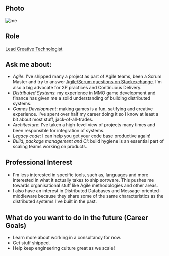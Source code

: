 
## Photo
![me](https://s.gravatar.com/avatar/1b3c4b3e732c7c0f59d85c24c90b277b)
## Role
[Lead Creative Technologist](/great-people/hiring-great-talent/creative-technologist)

## Ask me about:
- *Agile*: I've shipped many a project as part of Agile teams, been a Scrum Master and try to answer [Agile/Scrum questions on Stackexchange](http://stackexchange.com/filters/99472/agile-scrum). I'm also a big advocate for XP practices and Continuous Delivery.
- *Distributed Systems*: my experience in MMO game development and finance has given me a solid understanding of building distributed systems. 
- *Games Development*: making games is a fun, satifying and creative experience. I've spent over half my career doing it so I know at least a bit about most stuff, jack-of-all-trades.
- *Architecture*: I've taken a high-level view of projects many times and been responsible for integration of systems.
- *Legacy code*: I can help you get your code base productive again!
- *Build, package management and CI*: build hygiene is an essential part of scaling teams working on products. 

## Professional Interest 
- I'm less interested in specific tools, such as, languages and more interested in what it actually takes to ship sortware. This pushes me towards organisational stuff like Agile methodologies and other areas.
- I also have an interest in Distributed Databases and Message-oriented-middleware because they share some of the same characteristics as the distributed systems I've built in the past. 

## What do you want to do in the future (Career Goals)
- Learn more about working in a consultancy for now.
- Get stuff shipped.
- Help keep engineering culture great as we scale!

